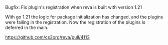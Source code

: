 Bugfix: Fix plugin's registration when reva is built with version 1.21

With go 1.21 the logic for package initialization has changed,
and the plugins were failing in the registration.
Now the registration of the plugins is deferred in the main.

https://github.com/cs3org/reva/pull/4113
